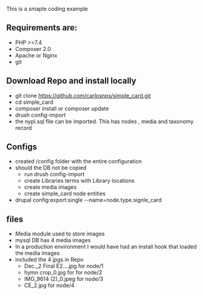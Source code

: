 This is a smaple coding example

## Requirements are:
  * PHP >=7.4
  * Composer 2.0
  * Apache or Nginx
  * git


## Download Repo and install locally
  * git clone https://github.com/carlosnps/simple_card.git
  * cd simple_card
  * composer install or composer update
  * drush config-import
  * the nypl.sql file can be imported.  This has nodes , media and taxonomy record

## Configs
  * created /config folder with the entire configuration
  * should the DB not be copied
    * run drush config-import
    * create Libraries terms with Library locations
    * create media images
    * create simple_card node entities
  * drupal config:export:single --name=node.type.signle_card

## files
  * Media module used to store images
  * mysql DB has 4 media images
  * In a production environment I would have had an install hook that loaded the media images
  * included the 4 jpgs in Repo
    * Dec._2 Final E2....jpg for node/1
    * hymn crop_0.jpg for for node/2
    * IMG_9614 (2)_0.jpeg for node/3
    * CE_2.jpg for node/4
